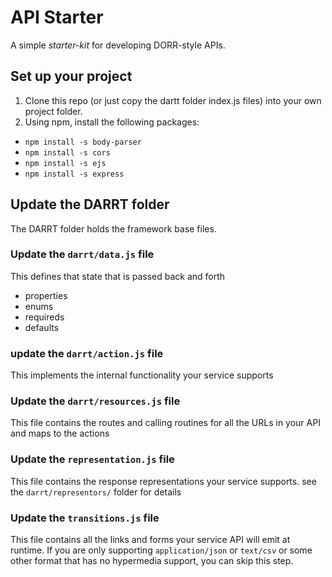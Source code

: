 # API Starter

A simple _starter-kit_ for developing DORR-style APIs.

## Set up your project
1. Clone this repo (or just copy the dartt folder index.js files) into your own project folder.
2. Using npm, install the following packages:
 *   `npm install -s body-parser`
 *   `npm install -s cors`
 *   `npm install -s ejs`
 *   `npm install -s express`

## Update the DARRT folder
The DARRT folder holds the framework base files.

### Update the `darrt/data.js` file
This defines that state that is passed back and forth
 * properties
 * enums
 * requireds
 * defaults

### update the `darrt/action.js` file
This implements the internal functionality your service supports
 
### Update the `darrt/resources.js` file
This file contains the routes and calling routines for all the URLs in your API and maps to the actions

### Update the `representation.js` file
This file contains the response representations your service supports. see the `darrt/representors/` folder for details

### Update the `transitions.js` file
This file contains all the links and forms your service API will emit at runtime.  If you are only supporting `application/json` or `text/csv` or some other format that has no hypermedia support, you can skip this step.


